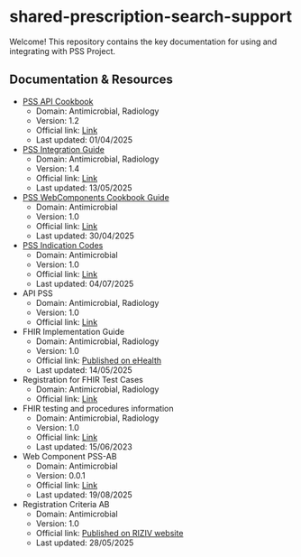# shared-prescription-search-support
Welcome! This repository contains the key documentation for using and integrating with PSS Project.

## Documentation & Resources
- [PSS API Cookbook](https://github.com/smals-belgium/shared-prescription-search-support/blob/master/PSS_API_Cookbook_v1.2.pdf)
  - Domain: Antimicrobial, Radiology
  - Version: 1.2
  - Official link: [Link](https://confluence.smals.be/pages/viewpage.action?pageId=460597855&spaceKey=HCHAUDIT&title=PSS%2BAntimicrobial&preview=/460597855/471842118/PSS_API_Cookbook_v1.2.pdf)
  - Last updated: 01/04/2025
- [PSS Integration Guide](https://github.com/smals-belgium/shared-prescription-search-support/blob/master/PSS%20Integration%20guide_Fin.pdf)
  - Domain: Antimicrobial, Radiology
  - Version: 1.4
  - Official link: [Link](https://confluence.smals.be/pages/viewpage.action?pageId=460597855&spaceKey=HCHAUDIT&title=PSS%2BAntimicrobial&preview=/460597855/471842094/PSS%20Integration%20guide_Fin.pdf)
  - Last updated: 13/05/2025
- [PSS WebComponents Cookbook Guide](https://github.com/smals-belgium/shared-prescription-search-support/blob/master/PSS_WebComponents_Cookbook_v1.pdf)
  - Domain: Antimicrobial
  - Version: 1.0
  - Official link: [Link](https://confluence.smals.be/pages/viewpage.action?pageId=460597855&spaceKey=HCHAUDIT&title=PSS%2BAntimicrobial&preview=/460597855/471842142/PSS_WebComponents_Cookbook_v1.pdf)
  - Last updated: 30/04/2025
- [PSS Indication Codes](https://github.com/smals-belgium/shared-prescription-search-support/blob/master/PSS_WebComponents_Cookbook_v1.pdf)
  - Domain: Antimicrobial
  - Version: 1.0
  - Official link: [Link](https://confluence.smals.be/pages/viewpage.action?pageId=460597855&spaceKey=HCHAUDIT&title=PSS%2BAntimicrobial&preview=/460597855/476131352/indication_codes.xlsx)
  - Last updated: 04/07/2025
- API PSS 
  - Domain: Antimicrobial, Radiology
  - Version: 1.0
  - Official link: [Link](https://portal.api.ehealth.fgov.be/api-details?apiId=a1977abb-7348-41bf-bd8f-3a7fc2f26e58&managerId=1&swaggerVersion=3.0&type=rest&usage=api&Itemid=171&catalogModuleId=120#methods)
- FHIR Implementation Guide
  - Domain: Antimicrobial, Radiology
  - Version: 1.0
  - Official link: [Published on eHealth](https://www.ehealth.fgov.be/standards/fhir/pss/artifacts.html)
  - Last updated: 14/05/2025
- Registration for FHIR Test Cases
  - Domain: Antimicrobial, Radiology
  - Official link: [Link](https://fhir-testserver.be/index.php/registration_form)
- FHIR testing and procedures information	
  - Domain: Antimicrobial, Radiology
  - Version: 1.0
  - Official link: [Link](https://docs.google.com/presentation/d/1mZEasXjsMlOKJKt5jRoWcZc2tCKtnH4T/edit?slide=id.p1#slide=id.p1)
  - Last updated: 15/06/2023
- Web Component PSS-AB
  - Domain: Antimicrobial
  - Version: 0.0.1
  - Official link: [Link](https://www.npmjs.com/package/@smals-belgium-shared/shared-nihdi-pss-web-components)
  - Last updated: 19/08/2025
- Registration Criteria	AB
  - Domain: Antimicrobial
  - Version: 1.0
  - Official link: [Published on RIZIV website](https://eur03.safelinks.protection.outlook.com/?url=https%3A%2F%2Fwww.riziv.fgov.be%2FSiteCollectionDocuments%2FPSS_Antimicrobial_Criteria_list_for_software_registration_Release_Version1_0.xlsx&data=05%7C02%7Cjeroen.dewilde%40riziv-inami.fgov.be%7C29c54d202af548bbacdb08dd9e0ca488%7C66c008a4b56549a993c9c1e64cad2e11%7C0%7C1%7C638840499977060738%7CUnknown%7CTWFpbGZsb3d8eyJFbXB0eU1hcGkiOnRydWUsIlYiOiIwLjAuMDAwMCIsIlAiOiJXaW4zMiIsIkFOIjoiTWFpbCIsIldUIjoyfQ%3D%3D%7C0%7C%7C%7C&sdata=S%2B1fqPZ8FWdWXEj2b0l89E1%2FvNpfEzHMp3UVYpEAQi0%3D&reserved=0)
  - Last updated: 28/05/2025
